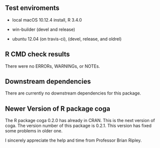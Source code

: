 ## Test enviroments

* local macOS 10.12.4 install, R 3.4.0

* win-builder (devel and release)

* ubuntu 12.04 (on travis-ci), (devel, release, and oldrel)


## R CMD check results
There were no ERRORs, WARNINGs, or NOTEs.


## Downstream dependencies

There are currently no downstream dependencies for this package.


## Newer Version of R package coga

The R package coga 0.2.0 has already in CRAN. This is the next version of coga. The version number of this package is 0.2.1. This version has fixed some problems in older one.

I sincerely appreciate the help and time from Professor Brian Ripley.
